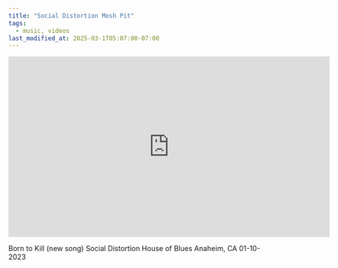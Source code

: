 ```yaml
---
title: "Social Distortion Mosh Pit"
tags:
  - music, videos
last_modified_at: 2025-03-1T05:07:00-07:00
---
```


<div class="embed-responsive embed-responsive-16by9">
  <iframe width="640" height="360" src="https://www.youtube-nocookie.com/embed/AuTKp_yULeo?controls=0&amp;" frameborder="0" allowfullscreen></iframe>
</div>

Born to Kill (new song)
Social Distortion
House of Blues
Anaheim, CA 01-10-2023
